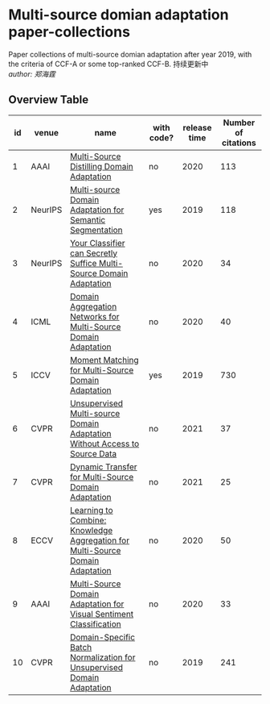# Multi-source domian adaptation paper-collections
Paper collections of multi-source domian adaptation after year 2019, with the criteria of CCF-A or some top-ranked CCF-B.
持续更新中   
*author: 郑海霆*

## Overview Table

id | venue | name                                                                                                                                                                                                                                                                                                                      | with code? | release time | Number of citations                                                                                                                                                                                                                                                                                                                                                                                                                                                                                                                           
----|-------|---------------------------------------------------------------------------------------------------------------------------------------------------------------------------------------------------------------------------------------------------------------------------------------------------------------------------|------------|--------------|---------------------------------------------------------------------------------------------------------------------------------------------------------------------------------------------------------------------------------------------------------------------------------------------------------------------------------------------------------------------------------------------------------------------------------------------------------------------------------------------------------------------------------------------------------------
1| AAAI | [Multi-Source Distilling Domain Adaptation](https://github.com/yangyang1211/-/blob/main/paper/6997-Article%20Text-10226-1-10-20200525.pdf)                              | no       | 2020                                                                                                                                                                                                                                                       | 113
2| NeurIPS | [Multi-source Domain Adaptation for Semantic Segmentation](https://github.com/yangyang1211/paper-collections/blob/main/paper/NeurIPS-2019-multi-source-domain-adaptation-for-semantic-segmentation-Paper.pdf)                              | yes       | 2019                                                                                                                                                                                                                                                      | 118
3| NeurIPS | [Your Classifier can Secretly Suffice Multi-Source Domain Adaptation](https://github.com/yangyang1211/paper-collections/blob/main/paper/NeurIPS-2020-your-classifier-can-secretly-suffice-multi-source-domain-adaptation-Paper.pdf)                              | no       | 2020                                                                                                                                                                                                                                                       | 34
4| ICML | [Domain Aggregation Networks for Multi-Source Domain Adaptation](https://github.com/yangyang1211/paper-collections/blob/main/paper/wen20b.pdf)                              | no       | 2020                                                                                                                                                                                                                                                       | 40
5| ICCV | [Moment Matching for Multi-Source Domain Adaptation](https://github.com/yangyang1211/paper-collections/blob/main/paper/Peng_Moment_Matching_for_Multi-Source_Domain_Adaptation_ICCV_2019_paper.pdf)                              | yes      | 2019                                                                                                                                                                                                                                                       | 730
6| CVPR | [Unsupervised Multi-source Domain Adaptation Without Access to Source Data](https://github.com/yangyang1211/paper-collections/blob/main/paper/cvpr%202021%2037c%20Ahmed_Unsupervised_Multi-Source_Domain_Adaptation_Without_Access_to_Source_Data_CVPR_2021_paper.pdf)                              | no       | 2021                                                                                                                                                                                                                                                       | 37
7| CVPR | [Dynamic Transfer for Multi-Source Domain Adaptation](https://github.com/yangyang1211/paper-collections/blob/main/paper/cvpr%202021%2025c%20Li_Dynamic_Transfer_for_Multi-Source_Domain_Adaptation_CVPR_2021_paper.pdf)                              | no       | 2021                                                                                                                                                                                                                                                       | 25
8| ECCV | [Learning to Combine: Knowledge Aggregation for Multi-Source Domain Adaptation](https://github.com/yangyang1211/paper-collections/blob/main/paper/eccv%202020%2050c%202007.08801.pdf)                              | no       | 2020                                                                                                                                                                                                                                                       | 50
9| AAAI | [Multi-Source Domain Adaptation for Visual Sentiment Classification](https://github.com/yangyang1211/paper-collections/blob/main/paper/aaai%202020%2033c%205651-Article%20Text-8876-1-10-20200513.pdf)                              | no       | 2020                                                                                                                                                                                                                                                       | 33
10| CVPR | [Domain-Specific Batch Normalization for Unsupervised Domain Adaptation](https://github.com/yangyang1211/paper-collections/blob/main/paper/cvpr%202019%20241c%20Chang_Domain-Specific_Batch_Normalization_for_Unsupervised_Domain_Adaptation_CVPR_2019_paper.pdf)                              | no       | 2019                                                                                                                                                                                                                                                       | 241
